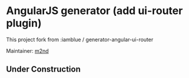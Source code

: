 # AngularJS generator (add ui-router plugin)

This project fork from :iamblue / generator-angular-ui-router

Maintainer: [m2nd](https://github.com/m2nd)

## Under Construction
